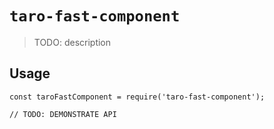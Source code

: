# `taro-fast-component`

> TODO: description

## Usage

```
const taroFastComponent = require('taro-fast-component');

// TODO: DEMONSTRATE API
```
